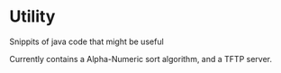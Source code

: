 Utility
=======

Snippits of java code that might be useful

Currently contains a Alpha-Numeric sort algorithm, and a TFTP server. 
